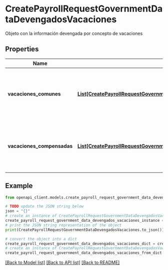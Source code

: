 # CreatePayrollRequestGovernmentDataDevengadosVacaciones

Objeto con la información devengada por concepto de vacaciones

## Properties

Name | Type | Description | Notes
------------ | ------------- | ------------- | -------------
**vacaciones_comunes** | [**List[CreatePayrollRequestGovernmentDataDevengadosVacacionesVacacionesComunesInner]**](CreatePayrollRequestGovernmentDataDevengadosVacacionesVacacionesComunesInner.md) | Array con información sobre devengados por concepto de vacaciones comunes | [optional] 
**vacaciones_compensadas** | [**List[CreatePayrollRequestGovernmentDataDevengadosVacacionesVacacionesCompensadasInner]**](CreatePayrollRequestGovernmentDataDevengadosVacacionesVacacionesCompensadasInner.md) | Array con información sobre devengados por concepto de vacaciones compensadas | [optional] 

## Example

```python
from openapi_client.models.create_payroll_request_government_data_devengados_vacaciones import CreatePayrollRequestGovernmentDataDevengadosVacaciones

# TODO update the JSON string below
json = "{}"
# create an instance of CreatePayrollRequestGovernmentDataDevengadosVacaciones from a JSON string
create_payroll_request_government_data_devengados_vacaciones_instance = CreatePayrollRequestGovernmentDataDevengadosVacaciones.from_json(json)
# print the JSON string representation of the object
print(CreatePayrollRequestGovernmentDataDevengadosVacaciones.to_json())

# convert the object into a dict
create_payroll_request_government_data_devengados_vacaciones_dict = create_payroll_request_government_data_devengados_vacaciones_instance.to_dict()
# create an instance of CreatePayrollRequestGovernmentDataDevengadosVacaciones from a dict
create_payroll_request_government_data_devengados_vacaciones_from_dict = CreatePayrollRequestGovernmentDataDevengadosVacaciones.from_dict(create_payroll_request_government_data_devengados_vacaciones_dict)
```
[[Back to Model list]](../README.md#documentation-for-models) [[Back to API list]](../README.md#documentation-for-api-endpoints) [[Back to README]](../README.md)


